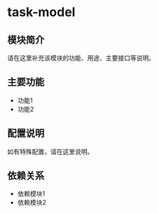 # task-model

## 模块简介
请在这里补充该模块的功能、用途、主要接口等说明。

## 主要功能
- 功能1
- 功能2

## 配置说明
如有特殊配置，请在这里说明。

## 依赖关系
- 依赖模块1
- 依赖模块2
